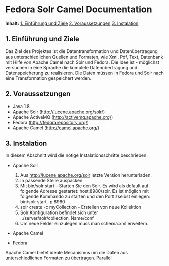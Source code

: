 Fedora Solr Camel Documentation
====

**Inhalt:**
[1. Einführung und Ziele](#1)
[2. Voraussetzungen](#2)
[3. Instalation](#3)

<a name="1"></a>
## 1. Einführung und Ziele ##

Das Ziel des Projektes ist die Datentransformation und Datenübertragung aus unterschiedlichen
Quellen und Formaten, wie Xml, Pdf, Text, Datenbank mit Hilfe von Apache Camel nach Solr und Fedora.
Die Idee ist - möglichst versuchen in eine Sprache die komplete Datenübertragung und Datenspeicherung zu realisieren.
Die Daten müssen in Fedora und Solr nach eine Transformation gespeichert werden. 
<a name="2"></a>
## 2. Voraussetzungen ##
  * Java 1.8
  * Apache Solr (http://lucene.apache.org/solr/)
  * Apache ActiveMQ (http://activemq.apache.org/)
  * Fedora (http://fedorarepository.org/)
  * Apache Camel (http://camel.apache.org/)

## 3. Instalation ##
In diesem Abschnitt wird die nötige Instalationsschritte beschrieben:  
  
  * Apache Solr
    1. Aus http://lucene.apache.org/solr letzte Version herunterladen. 
    2. In passende Stelle auspacken
    3. Mit bin/solr start - Starten Sie den Solr. 
   Es wird als default auf folgende Adresse gestartet: host:8980/solr.
   Es ist möglich mit folgende Kommando zu starten und den Port zselbst einlegen:
   bin/solr start -p 8980
    4. solr create -c myCollection - Erstellen von neue Kollektion
    5. Solr Konfiguration befindet sich unter ../server/solr/collection_Name/conf
    6. Um neue Felder einzulegen muss man schema.xml erweitern.
   
   
     <field name="book_id" type="int" indexed="true" stored="true" multiValued="false" required="false" />
     <field name="chapter_id" type="int" indexed="true" stored="true" multiValued="true" required="false" />
  
  * Apache Camel
  * Fedora
   
  Apache Camel bietet ideale Mecanismus um die Daten aus unterschiedlichen Formaten
  zu übertragen. Parallel



